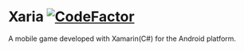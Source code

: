 # Xaria [![CodeFactor](https://www.codefactor.io/repository/github/ismellike/xaria/badge/master)](https://www.codefactor.io/repository/github/ismellike/xaria/overview/master)

A mobile game developed with Xamarin(C#) for the Android platform.

